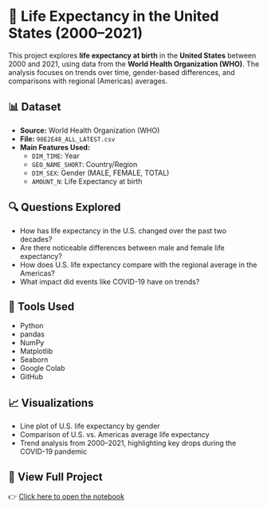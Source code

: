 # 🧬 Life Expectancy in the United States (2000–2021)

This project explores **life expectancy at birth** in the **United States** between 2000 and 2021, using data from the **World Health Organization (WHO)**. The analysis focuses on trends over time, gender-based differences, and comparisons with regional (Americas) averages.

## 📊 Dataset

- **Source:** World Health Organization (WHO)
- **File:** `90E2E48_ALL_LATEST.csv`
- **Main Features Used:**
  - `DIM_TIME`: Year
  - `GEO_NAME_SHORT`: Country/Region
  - `DIM_SEX`: Gender (MALE, FEMALE, TOTAL)
  - `AMOUNT_N`: Life Expectancy at birth

## 🔍 Questions Explored

- How has life expectancy in the U.S. changed over the past two decades?
- Are there noticeable differences between male and female life expectancy?
- How does U.S. life expectancy compare with the regional average in the Americas?
- What impact did events like COVID-19 have on trends?

## 🧪 Tools Used

- Python  
- pandas  
- NumPy  
- Matplotlib  
- Seaborn  
- Google Colab  
- GitHub

## 📈 Visualizations

- Line plot of U.S. life expectancy by gender
- Comparison of U.S. vs. Americas average life expectancy
- Trend analysis from 2000–2021, highlighting key drops during the COVID-19 pandemic

## 📎 View Full Project

👉 [Click here to open the notebook](https://github.com/abdullah9519/life-expectancy-us/blob/main/YourNotebookName.ipynb)
